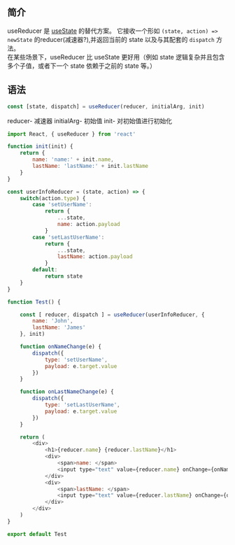 ## 简介
useReducer 是 [useState](./useState.md) 的替代方案。
它接收一个形如 ```(state, action) => newState``` 的reducer(减速器?),并返回当前的 state 以及与其配套的 ```dispatch``` 方法。  
在某些场景下，useReducer 比 useState 更好用（例如 state 逻辑复杂并且包含多个子值，或者下一个 state 依赖于之前的 state 等。）

## 语法
```js
const [state, dispatch] = useReducer(reducer, initialArg, init)
```
reducer- 减速器
initialArg- 初始值
init- 对初始值进行初始化

```js
import React, { useReducer } from 'react'

function init(init) {
    return {
        name: 'name:' + init.name,
        lastName: 'lastName:' + init.lastName
    }
}

const userInfoReducer = (state, action) => {
    switch(action.type) {
        case 'setUserName':
            return {
                ...state,
                name: action.payload
            }
        case 'setLastUserName':
            return {
                ...state,
                lastName: action.payload
            }
        default:
            return state
    }
}

function Test() {

    const [ reducer, dispatch ] = useReducer(userInfoReducer, {
        name: 'John',
        lastName: 'James'
    }, init)

    function onNameChange(e) {
        dispatch({
            type: 'setUserName',
            payload: e.target.value
        })
    }

    function onLastNameChange(e) {
        dispatch({
            type: 'setLastUserName',
            payload: e.target.value
        })
    }

    return (
        <div>
            <h1>{reducer.name} {reducer.lastName}</h1>
            <div>
                <span>name: </span>
                <input type="text" value={reducer.name} onChange={onNameChange} />
            </div>
            <div>
                <span>lastName: </span>
                <input type="text" value={reducer.lastName} onChange={onLastNameChange} />
            </div>
        </div>
    )
}

export default Test
```